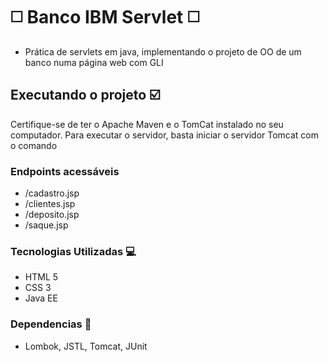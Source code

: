# ◻️ Banco IBM Servlet ◻️
- Prática de servlets em java, implementando o projeto de OO de um banco numa página web com GLI
## Executando o projeto ☑️
Certifique-se de ter o Apache Maven e o TomCat instalado no seu computador.
Para executar o servidor, basta iniciar o servidor Tomcat com o comando
### Endpoints acessáveis
- /cadastro.jsp
- /clientes.jsp
- /deposito.jsp
- /saque.jsp
### Tecnologias Utilizadas 💻
- HTML 5
- CSS 3
- Java EE
### Dependencias 🧰
- Lombok, JSTL, Tomcat, JUnit
